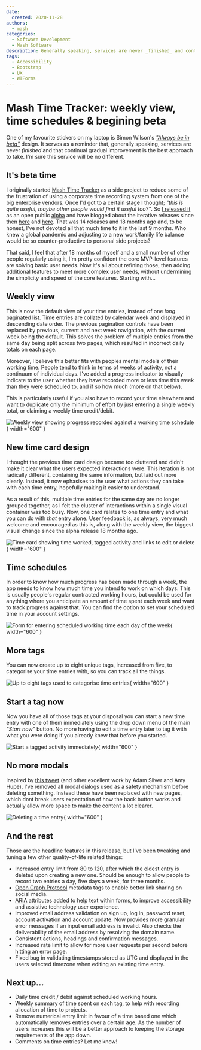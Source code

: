```yaml
---
date:
  created: 2020-11-28
authors:
  - mash
categories:
  - Software Development
  - Mash Software
description: Generally speaking, services are never _finished_ and continual gradual improvement is the best approach to take.
tags:
  - Accessibility
  - Bootstrap
  - UX
  - WTForms
---
```


# Mash Time Tracker: weekly view, time schedules & begining beta

One of my favourite stickers on my laptop is Simon Wilson's [_"Always be in beta"_](https://www.ermlikeyeah.com/gov-patches/) design. It serves as a reminder that, generally speaking, services are never _finished_ and that continual gradual improvement is the best approach to take. I'm sure this service will be no different.

<!-- more -->

## It's beta time

I originally started [Mash Time Tracker](https://time-tracker.mashsoftware.com/) as a side project to reduce some of the frustration of using a corporate time recording system from one of the big enterprise vendors. Once I'd got to a certain stage I thought; _"this is quite useful, maybe other people would find it useful too?"_. So [I released it](mash-time-tracker.md) as an open public [alpha](https://en.wikipedia.org/wiki/Software_release_life_cycle#Alpha) and have blogged about the iterative releases since then [here](mash-time-tracker-tags.md) and [here](mash-time-tracker-native.md). That was 14 releases and 18 months ago and, to be honest, I've not devoted all that much time to it in the last 9 months. Who knew a global pandemic and adjusting to a new work/family life balance would be so counter-productive to personal side projects?

That said, I feel that after 18 months of myself and a small number of other people regularly using it, I'm pretty confident the core MVP-level features are solving basic user needs. Now it's all about refining those, then adding additional features to meet more complex user needs, without undermining the simplicity and speed of the core features. Starting with...

## Weekly view

This is now the default view of your time entries, instead of one _long_ paginated list. Time entries are collated by calendar week and displayed in descending date order. The previous pagination controls have been replaced by previous, current and next week navigation, with the current week being the default. This solves the problem of multiple entries from the same day being split across two pages, which resulted in incorrect daily totals on each page.

Moreover, I believe this better fits with peoples mental models of their working time. People tend to think in terms of weeks of activity, not a continuum of individual days. I've added a progress indicator to visually indicate to the user whether they have recorded more or less time this week than they were scheduled to, and if so how much (more on that below).

This is particularly useful if you also have to record your time elsewhere and want to duplicate only the minimum of effort by just entering a single weekly total, or claiming a weekly time credit/debit.

![Weekly view showing progress recorded against a working time schedule](../../assets/images/button-weekly-1.png){ width="600" }

## New time card design

I thought the previous time card design became too cluttered and didn't make it clear what the users expected interactions were. This iteration is not radically different, containing the same information, but laid out more clearly. Instead, it now ephasises to the user what actions they can take with each time entry, hopefully making it easier to understand.

As a result of this, multiple time entries for the same day are no longer grouped together, as I felt the cluster of interactions within a single visual container was too busy. Now, one card relates to one time entry and what you can do with _that_ entry alone. User feedback is, as always, very much welcome and encouraged as this is, along with the weekly view, the biggest visual change since the alpha release 18 months ago.

![Time card showing time worked, tagged activity and links to edit or delete](../../assets/images/button-weekly-2.png){ width="600" }

## Time schedules

In order to know how much progress has been made through a week, the app needs to know how much time you intend to work on which days. This is usually people's regular contracted working hours, but could be used for anything where you anticipate an amount of time spent each week and want to track progress against that. You can find the option to set your scheduled time in your account settings.

![Form for entering scheduled working time each day of the week](../../assets/images/button-weekly-3.png){ width="600" }

## More tags

You can now create up to eight unique tags, increased from five, to categorise your time entries with, so you can track all the things.

![Up to eight tags used to categorise time entries](../../assets/images/button-weekly-4.png){ width="600" }

## Start a tag now

Now you have all of those tags at your disposal you can start a new time entry with one of them immediately using the drop down menu of the main _"Start now"_ button. No more having to edit a time entry later to tag it with what you were doing if you already knew that before you started.

![Start a tagged activity immediately](../../assets/images/button-weekly-5.png){ width="600" }

## No more modals

Inspired by [this tweet](https://twitter.com/adambsilver/status/1290266510334681088) (and other excellent work by Adam Silver and Amy Hupe), I've removed all modal dialogs used as a safety mechanism before deleting something. Instead these have been replaced with new pages, which dont break users expectation of how the back button works and actually allow more space to make the content a lot clearer.

![Deleting a time entry](../../assets/images/button-weekly-6.png){ width="600" }

## And the rest

Those are the headline features in this release, but I've been tweaking and tuning a few other quality-of-life related things:

- Increased entry limit from 80 to 120, after which the oldest entry is deleted upon creating a new one. Should be enough to allow people to record two entries a day, five days a week, for three months.
- [Open Graph Protocol](https://opengraphprotocol.org/) metadata tags to enable better link sharing on social media.
- [ARIA](https://www.w3.org/WAI/PF/aria/introduction) attributes added to help text within forms, to improve accessibility and assistive technology user experience.
- Improved email address validation on sign up, log in, password reset, account activation and account update. Now provides more granular error messages if an input email address is invalid. Also checks the deliverability of the email address by resolving the domain name.
- Consistent actions, headings and confirmation messages.
- Increased rate limit to allow for more user requests per second before hitting an error page.
- Fixed bug in validating timestamps stored as UTC and displayed in the users selected timezone when editing an existing time entry.

## Next up...

- Daily time credit / debit against scheduled working hours.
- Weekly summary of time spent on each tag, to help with recording allocation of time to projects.
- Remove numerical entry limit in favour of a time based one which automatically removes entries over a certain age. As the number of users increases this will be a better approach to keeping the storage requirements of the app down.
- Comments on time entries? Let me know!
